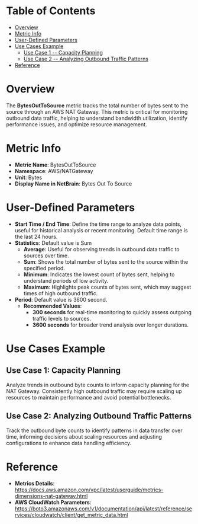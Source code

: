 # Table of Contents
- [Overview](#overview)
- [Metric Info](#metric-info)
- [User-Defined Parameters](#user-defined-parameters)
- [Use Cases Example](#example)
    - [Use Case 1 -- Capacity Planning](#example-1) 
    - [Use Case 2 -- Analyzing Outbound Traffic Patterns](#example-2)
- [Reference](#reference)

# Overview <a name="overview"></a>
The <b>BytesOutToSource</b> metric tracks the total number of bytes sent to the source through an AWS NAT Gateway. This metric is critical for monitoring outbound data traffic, helping to understand bandwidth utilization, identify performance issues, and optimize resource management.

# Metric Info <a name="metric-info"></a>
* <b>Metric Name</b>: BytesOutToSource
* <b>Namespace</b>: AWS/NATGateway
* <b>Unit</b>: Bytes
* <b>Display Name in NetBrain</b>: Bytes Out To Source

# User-Defined Parameters <a name="user-defined-parameters"></a>
* <b>Start Time / End Time</b>: Define the time range to analyze data points, useful for historical analysis or recent monitoring. Default time range is the last 24 hours.
* <b>Statistics</b>: Default value is Sum
  * <b>Average</b>: Useful for observing trends in outbound data traffic to sources over time.
  * <b>Sum</b>: Shows the total number of bytes sent to the source within the specified period.
  * <b>Minimum</b>: Indicates the lowest count of bytes sent, helping to understand periods of low activity.
  * <b>Maximum</b>: Highlights peak counts of bytes sent, which may suggest times of high outbound traffic.
* <b>Period</b>: Default value is 3600 second.
  * <b>Recommended Values</b>:
    * <b>300 seconds</b> for real-time monitoring to quickly assess outgoing traffic levels to sources.
    * <b>3600 seconds</b> for broader trend analysis over longer durations.

# Use Cases Example <a name="example"></a>
## Use Case 1: Capacity Planning <a name="example-1"></a>
Analyze trends in outbound byte counts to inform capacity planning for the NAT Gateway. Consistently high outbound traffic may require scaling up resources to maintain performance and avoid potential bottlenecks.

## Use Case 2: Analyzing Outbound Traffic Patterns <a name="example-2"></a>
Track the outbound byte counts to identify patterns in data transfer over time, informing decisions about scaling resources and adjusting configurations to enhance data handling efficiency.


# Reference <a name="reference"></a>
* <b>Metrics Details</b>: https://docs.aws.amazon.com/vpc/latest/userguide/metrics-dimensions-nat-gateway.html
* <b>AWS CloudWatch Parameters</b>: https://boto3.amazonaws.com/v1/documentation/api/latest/reference/services/cloudwatch/client/get_metric_data.html